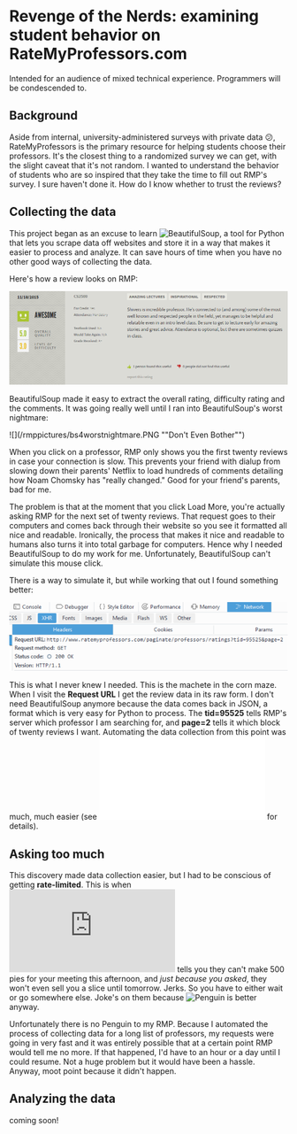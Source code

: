 # Revenge of the Nerds: examining student behavior on RateMyProfessors.com
Intended for an audience of mixed technical experience. Programmers will be condescended to.

## Background
Aside from internal, university-administered surveys with private data :confused:, RateMyProfessors is the primary resource for helping students choose their professors. It's the closest thing to a randomized survey we can get, with the slight caveat that it's not random. I wanted to understand the behavior of students who are so inspired that they take the time to fill out RMP's survey. I sure haven't done it. How do I know whether to trust the reviews?

## Collecting the data
This project began as an excuse to learn ![BeautifulSoup](https://www.crummy.com/software/BeautifulSoup/bs4/doc/), a tool for Python that lets you scrape data off websites and store it in a way that makes it easier to process and analyze. It can save hours of time when you have no other good ways of collecting the data.

Here's how a review looks on RMP:

![](/rmppictures/olin.PNG "0 people did not find this useful")

BeautifulSoup made it easy to extract the overall rating, difficulty rating and the comments. It was going really well until I ran into BeautifulSoup's worst nightmare:

![](/rmppictures/bs4worstnightmare.PNG ""Don't Even Bother"")

When you click on a professor, RMP only shows you the first twenty reviews in case your connection is slow. This prevents your friend with dialup from slowing down their parents' Netflix to load hundreds of comments detailing how Noam Chomsky has "really changed." Good for your friend's parents, bad for me.

The problem is that at the moment that you click Load More, you're actually asking RMP for the next set of twenty reviews. That request goes to their computers and comes back through their website so you see it formatted all nice and readable. Ironically, the process that makes it nice and readable to humans also turns it into total garbage for computers. Hence why I needed BeautifulSoup to do my work for me. Unfortunately, BeautifulSoup can't simulate this mouse click.

There is a way to simulate it, but while working that out I found something better:

![](/rmppictures/thankfully.PNG "deus ex machina")

This is what I never knew I needed. This is the machete in the corn maze. When I visit the **Request URL** I get the review data in its raw form. I don't need BeautifulSoup anymore because the data comes back in JSON, a format which is very easy for Python to process. The **tid=95525** tells RMP's server which professor I am searching for, and **page=2** tells it which block of twenty reviews I want. Automating the data collection from this point was much, much easier (see ![getprofessordata.py](/getprofessordata.py) for details).

## Asking too much

This discovery made data collection easier, but I had to be conscious of getting **rate-limited**. This is when ![Il Mondo Pizzeria](http://www.ilmondopizza.com/index.php) tells you they can't make 500 pies for your meeting this afternoon, and *just because you asked*, they won't even sell you a slice until tomorrow. Jerks. So you have to either wait or go somewhere else. Joke's on them because ![Penguin](http://www.thepenguinpizza.com) is better anyway.

Unfortunately there is no Penguin to my RMP. Because I automated the process of collecting data for a long list of professors, my requests were going in very fast and it was entirely possible that at a certain point RMP would tell me no more. If that happened, I'd have to an hour or a day until I could resume. Not a huge problem but it would have been a hassle. Anyway, moot point because it didn't happen.

## Analyzing the data
coming soon!
